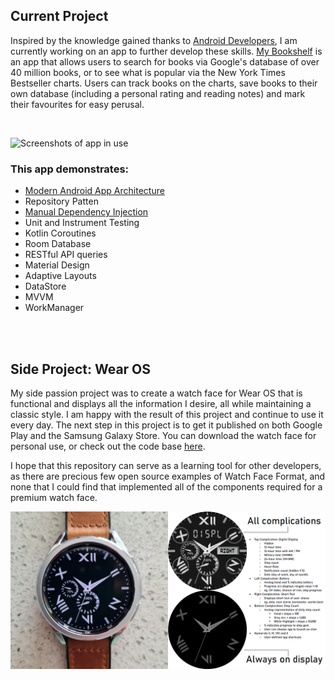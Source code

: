 ## Current Project
Inspired by the knowledge gained thanks to <a href="https://developer.android.com/" target="blank">Android Developers</a>, I am currently working on an app to further develop these skills. <a href="https://github.com/Glenn-Halls/My-Bookshelf" target="blank">My Bookshelf</a> is an app that allows users to search for books via Google's database of over 40 million books, or to see what is popular via the New York Times Bestseller charts. Users can track books on the charts, save books to their own database (including a personal rating and reading notes) and mark their favourites for easy perusal.

<br>

![Screenshots of app in use](collage.png?raw=true "Screenshots")

### This app demonstrates:
<ul>
  <li><a href="https://developer.android.com/topic/architecture" target="blank">Modern Android App Architecture</a></li>
  <li>Repository Patten</li>
  <li><a href="https://developer.android.com/training/dependency-injection/manual" target="blank">Manual Dependency Injection</a></li>
  <li>Unit and Instrument Testing</li>
  <li>Kotlin Coroutines</li>
  <li>Room Database</li>
  <li>RESTful API queries</li>
  <li>Material Design</li>
  <li>Adaptive Layouts</li>
  <li>DataStore</li>
  <li>MVVM</li>
  <li>WorkManager</li>
</ul>

<br>
<br>

## Side Project: Wear OS
My side passion project was to create a watch face for Wear OS that is functional and displays all the information I desire, all while maintaining a classic style. I am happy with the result of this project and continue to use it every day. The next step in this project is to get it published on both Google Play and the Samsung Galaxy Store. You can download the watch face for personal use, or check out the code base <a href="https://github.com/Glenn-Halls/Vorlauf" target="blank">here</a>.

I hope that this repository can serve as a learning tool for other developers, as there are precious few open source examples of Watch Face Format, and none that I could find that implemented all of the components required for a premium watch face.

![Screenshots of app in use](description.png?raw=true "Screenshots")

